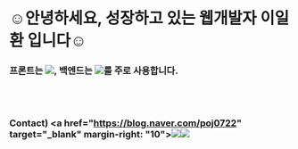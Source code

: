 


# ☺️안녕하세요, 성장하고 있는 웹개발자 이일환 입니다☺️
### 프론트는 <a href="" target="_blank"><img src="https://img.shields.io/badge/React-61DAFB?style=flat-square&logo=React&logoColor=white"/></a>, 백엔드는 <a href="" target="_blank"><img src="https://img.shields.io/badge/Spring_Boot-6DB33F?style=flat-square&logo=SpringBoot&logoColor=white"/></a>를 주로 사용합니다.
<br/><br/>
### Contact) <a href="https://blog.naver.com/poj0722" target="_blank" margin-right: "10"><img src="https://img.shields.io/badge/Blog-03C75A?style=flat-square&logo=Naver&logoColor=white"/></a><a href="mailto:poj0722@naver.com" target="_blank"><img src="https://img.shields.io/badge/Mail-03C75A?style=flat-square&logo=Gmail&logoColor=white"/></a>

